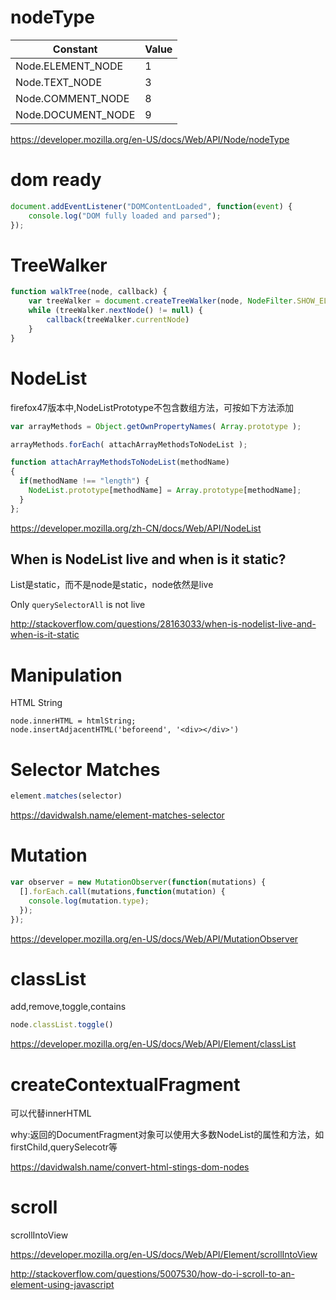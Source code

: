 # nodeType

Constant | Value
---|---
Node.ELEMENT_NODE | 1
Node.TEXT_NODE | 3
Node.COMMENT_NODE | 8
Node.DOCUMENT_NODE | 9

https://developer.mozilla.org/en-US/docs/Web/API/Node/nodeType

# dom ready

```js
document.addEventListener("DOMContentLoaded", function(event) {
    console.log("DOM fully loaded and parsed");
});
```

# TreeWalker

```js
function walkTree(node, callback) {
    var treeWalker = document.createTreeWalker(node, NodeFilter.SHOW_ELEMENT, null, false)
    while (treeWalker.nextNode() != null) {
        callback(treeWalker.currentNode)
    }
}
```

# NodeList

firefox47版本中,NodeListPrototype不包含数组方法，可按如下方法添加

```js
var arrayMethods = Object.getOwnPropertyNames( Array.prototype );

arrayMethods.forEach( attachArrayMethodsToNodeList );

function attachArrayMethodsToNodeList(methodName)
{
  if(methodName !== "length") {
    NodeList.prototype[methodName] = Array.prototype[methodName];
  }
};
```

https://developer.mozilla.org/zh-CN/docs/Web/API/NodeList

## When is NodeList live and when is it static?

List是static，而不是node是static，node依然是live

Only ``querySelectorAll`` is not live

http://stackoverflow.com/questions/28163033/when-is-nodelist-live-and-when-is-it-static

# Manipulation

HTML String

```
node.innerHTML = htmlString;
node.insertAdjacentHTML('beforeend', '<div></div>')
```

# Selector Matches

```js
element.matches(selector)
```

https://davidwalsh.name/element-matches-selector

# Mutation

```js
var observer = new MutationObserver(function(mutations) {
  [].forEach.call(mutations,function(mutation) {
    console.log(mutation.type);
  });    
});
```

https://developer.mozilla.org/en-US/docs/Web/API/MutationObserver

# classList

add,remove,toggle,contains

```js
node.classList.toggle()
```

https://developer.mozilla.org/en-US/docs/Web/API/Element/classList

# createContextualFragment

可以代替innerHTML

why:返回的DocumentFragment对象可以使用大多数NodeList的属性和方法，如firstChild,querySelecotr等

https://davidwalsh.name/convert-html-stings-dom-nodes

# scroll

scrollIntoView

https://developer.mozilla.org/en-US/docs/Web/API/Element/scrollIntoView

http://stackoverflow.com/questions/5007530/how-do-i-scroll-to-an-element-using-javascript